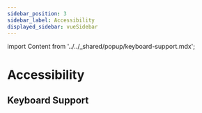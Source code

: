 ```yaml
---
sidebar_position: 3
sidebar_label: Accessibility
displayed_sidebar: vueSidebar
---
```


import Content from '../../_shared/popup/keyboard-support.mdx';

# Accessibility

## Keyboard Support

<Content />
